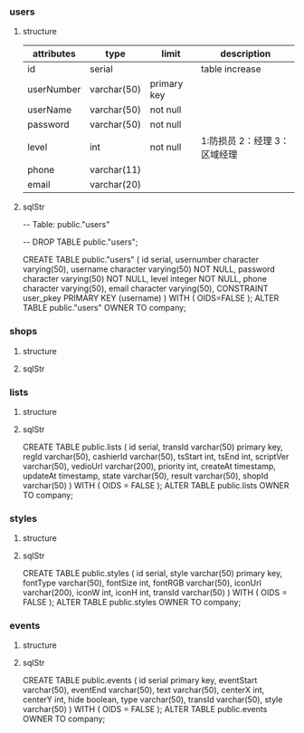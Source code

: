 ### users

1. structure

    | attributes  | type         | limit        | description              |
    | ---         | ---          | ---          | ---                      |
    | id          | serial       |              | table increase           |
    | userNumber  | varchar(50)  | primary key  |                          |
    | userName    | varchar(50)  | not null     |                          |  
    | password    | varchar(50)  | not null     |                          |
    | level       | int          | not null     | 1:防损员 2：经理 3：区域经理 |
    | phone       | varchar(11)  |              |                          |
    | email       | varchar(20)  |              |                          |

2. sqlStr
    
    -- Table: public."users"

    -- DROP TABLE public."users";

    CREATE TABLE public."users"
    (
        id serial,
        usernumber character varying(50),
        username character varying(50) NOT NULL,
        password character varying(50) NOT NULL,
        level integer NOT NULL,
        phone character varying(50),
        email character varying(50),
        CONSTRAINT user_pkey PRIMARY KEY (username)
    )
    WITH (
        OIDS=FALSE
    );
    ALTER TABLE public."users"
    OWNER TO company;



### shops

1. structure



2. sqlStr



### lists

1. structure


2. sqlStr

    CREATE TABLE public.lists
    (
        id serial,
        transId varchar(50) primary key,
        regId varchar(50),
        cashierId varchar(50),
        tsStart int,
        tsEnd int,
        scriptVer varchar(50),
        vedioUrl varchar(200),
        priority int,
        createAt timestamp,
        updateAt timestamp,
        state varchar(50),
        result varchar(50),
        shopId varchar(50)
    ) 
    WITH (
        OIDS = FALSE
    );
    ALTER TABLE public.lists
    OWNER TO company;


### styles 

1. structure


2. sqlStr

    CREATE TABLE public.styles
    (
        id serial,
        style varchar(50) primary key,
        fontType varchar(50),
        fontSize int,
        fontRGB varchar(50),
        iconUrl varchar(200),
        iconW int,
        iconH int,
        transId varchar(50)
    ) 
    WITH (
        OIDS = FALSE
    );
    ALTER TABLE public.styles
    OWNER TO company;



### events

1. structure


2. sqlStr

    CREATE TABLE public.events
    (
        id serial primary key,
        eventStart varchar(50),
        eventEnd varchar(50),
        text varchar(50),
        centerX int,
        centerY int,
        hide boolean,
        type varchar(50),
        transId varchar(50),
        style varchar(50)
    ) 
    WITH (
        OIDS = FALSE
    );
    ALTER TABLE public.events
    OWNER TO company;


